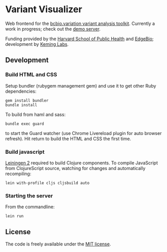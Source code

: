 # Variant Visualizer

Web frontend for the [bcbio.variation variant analysis toolkit][1]. Currently 
a work in progress; check out the [demo server][2].

Funding provided by the [Harvard School of Public Health][4] and [EdgeBio][3]; development
by [Keming Labs][5].

## Development

### Build HTML and CSS

Setup bundler (rubygem management gem) and use it to get other Ruby dependencies:

    gem install bundler
    bundle install

To build from haml and sass:

    bundle exec guard

to start the Guard watcher (use Chrome Livereload plugin for auto browser
refresh). Hit return to build the HTML and CSS the first time.

### Build javascript

[Leiningen 2][6] required to build Clojure components. To compile JavaScript
from ClojureScript source, watching for changes and automatically recompiling:

    lein with-profile cljs cljsbuild auto
    
### Starting the server

From the commandline:
 
    lein run

## License

The code is freely available under the [MIT license][l1].

[1]: https://github.com/chapmanb/bcbio.variation
[2]: http://variantviz.rc.fas.harvard.edu
[3]: http://www.edgebio.com/
[4]: http://compbio.sph.harvard.edu/chb/
[5]: http://keminglabs.com/
[6]: http://leiningen.org/

[l1]: http://www.opensource.org/licenses/mit-license.html


